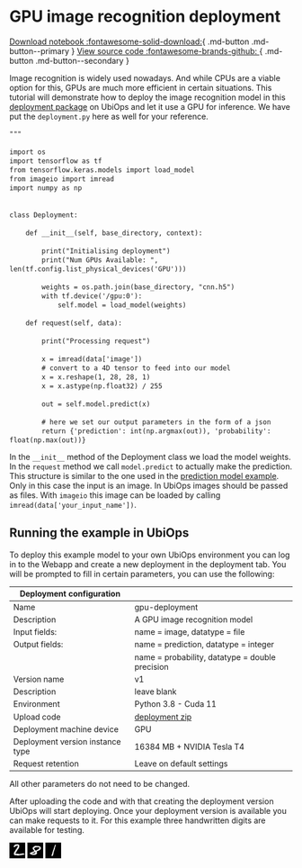 # GPU image recognition deployment

[Download notebook :fontawesome-solid-download:](https://download-github.ubiops.com/#!/home?url=https://github.com/UbiOps/tutorials/tree/master/ready-deployments/gpu-tutorial/deployment_package){ .md-button .md-button--primary } [View source code :fontawesome-brands-github: ](https://github.com/UbiOps/tutorials/blob/master/ready-deployments/gpu-tutorial/deployment_package){ .md-button .md-button--secondary }

Image recognition is widely used nowadays. And while CPUs are a viable option for this, GPUs are much more efficient in 
certain situations. This tutorial will demonstrate how to deploy the image recognition model in this 
[deployment package](https://download-github.ubiops.com/#!/home?url=https://github.com/UbiOps/tutorials/tree/master/ready-deployments/gpu-tutorial/deployment_package)
on UbiOps and let it use a GPU for inference. We have put the `deployment.py` here as well for your reference. 

```
"""

import os
import tensorflow as tf
from tensorflow.keras.models import load_model
from imageio import imread
import numpy as np


class Deployment:

    def __init__(self, base_directory, context):

        print("Initialising deployment")
        print("Num GPUs Available: ", len(tf.config.list_physical_devices('GPU')))

        weights = os.path.join(base_directory, "cnn.h5")
        with tf.device('/gpu:0'):
            self.model = load_model(weights)

    def request(self, data):

        print("Processing request")

        x = imread(data['image'])
        # convert to a 4D tensor to feed into our model
        x = x.reshape(1, 28, 28, 1)
        x = x.astype(np.float32) / 255

        out = self.model.predict(x)

        # here we set our output parameters in the form of a json
        return {'prediction': int(np.argmax(out)), 'probability': float(np.max(out))}
```

In the `__init__` method of the Deployment class we load the model weights. In the `request` method we call
`model.predict` to actually make the prediction. This structure is similar to the one used in the [prediction model example](../prediction-model/prediction-model.md). Only in this case
the input is an image. In UbiOps images should be passed as files. With `imageio` this image can be loaded
by calling `imread(data['your_input_name'])`.

## Running the example in UbiOps

To deploy this example model to your own UbiOps environment you can log in to the Webapp and create a new deployment 
in the deployment tab. You will be prompted to fill in certain parameters, you can use the following:

| Deployment configuration         |                                                                                                                                                                    |
|----------------------------------|--------------------------------------------------------------------------------------------------------------------------------------------------------------------|
| Name                             | gpu-deployment                                                                                                                                                     |
| Description                      | A GPU image recognition model                                                                                                                                      | 
| Input fields:                    | name = image, datatype = file                                                                                                                                      | 
| Output fields:                   | name = prediction, datatype = integer                                                                                                                              |
|                                  | name = probability, datatype = double precision                                                                                                                    |
| Version name                     | v1                                                                                                                                                                 | 
| Description                      | leave blank                                                                                                                                                        |
| Environment                         | Python 3.8 - Cuda 11                                                                                                                                               | 
| Upload code                      | [deployment zip](https://download-github.ubiops.com/#!/home?url=https://github.com/UbiOps/tutorials/tree/master/ready-deployments/gpu-tutorial/deployment_package) |
| Deployment machine device        | GPU                                                                                                                                                                |
| Deployment version instance type | 16384 MB + NVIDIA Tesla T4                                                                                                                                         |
| Request retention                | Leave on default settings                                                                                                                                          | 

All other parameters do not need to be changed.

After uploading the code and with that creating the deployment version UbiOps will start deploying. Once your deployment 
version is available you can make requests to it. For this example three handwritten digits are available for testing.

![](./example_image.jpg)
![](./example_image_2.jpg)
![](./example_image_3.jpg)
